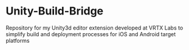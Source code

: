 # Unity-Build-Bridge
Repository for my Unity3d editor extension developed at VRTX Labs to simplify build and deployment processes for iOS and Android target platforms
